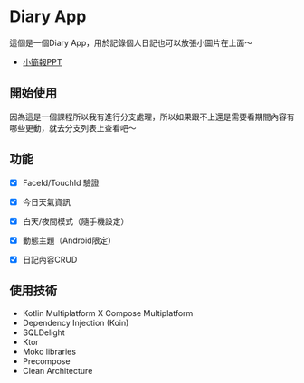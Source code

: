 # Diary App

這個是一個Diary App，用於記錄個人日記也可以放張小圖片在上面～
- [小簡報PPT](https://gamma.app/public/ComposeKotlin-Multiplatform--j8vx7s2nr3dch7t)


## 開始使用

因為這是一個課程所以我有進行分支處理，所以如果跟不上還是需要看期間內容有哪些更動，就去分支列表上查看吧～


## 功能

- [x]  FaceId/TouchId 驗證
- [x]  今日天氣資訊
- [x]  白天/夜間模式（隨手機設定）
- [x]  動態主題（Android限定）
- [x]  日記內容CRUD


## 使用技術

- Kotlin Multiplatform X Compose Multiplatform
- Dependency Injection (Koin)
- SQLDelight
- Ktor
- Moko libraries
- Precompose
- Clean Architecture
